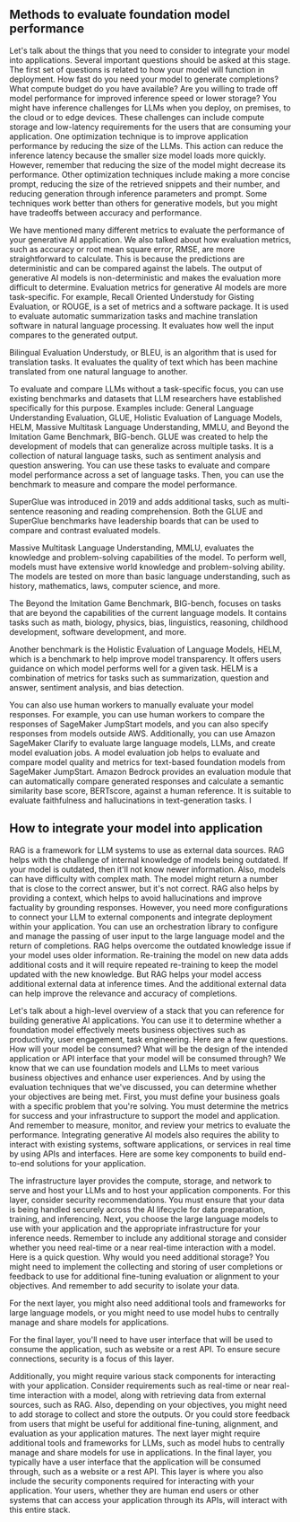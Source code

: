 ##  Methods to evaluate foundation model performance

Let's talk about the things that you need to consider to integrate your model into applications. Several important questions should be asked at this stage. The first set of questions is related to how your model will function in deployment. How fast do you need your model to generate completions? What compute budget do you have available? Are you willing to trade off model performance for improved inference speed or lower storage? You might have inference challenges for LLMs when you deploy, on premises, to the cloud or to edge devices. These challenges can include compute storage and low-latency requirements for the users that are consuming your application. One optimization technique is to improve application performance by reducing the size of the LLMs. This action can reduce the inference latency because the smaller size model loads more quickly. However, remember that reducing the size of the model might decrease its performance. Other optimization techniques include making a more concise prompt, reducing the size of the retrieved snippets and their number, and reducing generation through inference parameters and prompt. Some techniques work better than others for generative models, but you might have tradeoffs between accuracy and performance. 

We have mentioned many different metrics to evaluate the performance of your generative AI application. We also talked about how evaluation metrics, such as accuracy or root mean square error, RMSE, are more straightforward to calculate. This is because the predictions are deterministic and can be compared against the labels. The output of generative AI models is non-deterministic and makes the evaluation more difficult to determine. Evaluation metrics for generative AI models are more task-specific. For example, Recall Oriented Understudy for Gisting Evaluation, or ROUGE, is a set of metrics and a software package. It is used to evaluate automatic summarization tasks and machine translation software in natural language processing. It evaluates how well the input compares to the generated output.

Bilingual Evaluation Understudy, or BLEU, is an algorithm that is used for translation tasks. It evaluates the quality of text which has been machine translated from one natural language to another. 

To evaluate and compare LLMs without a task-specific focus, you can use existing benchmarks and datasets that LLM researchers have established specifically for this purpose. Examples include: General Language Understanding Evaluation, GLUE, Holistic Evaluation of Language Models, HELM, Massive Multitask Language Understanding, MMLU, and Beyond the Imitation Game Benchmark, BIG-bench. GLUE was created to help the development of models that can generalize across multiple tasks. It is a collection of natural language tasks, such as sentiment analysis and question answering. You can use these tasks to evaluate and compare model performance across a set of language tasks. Then, you can use the benchmark to measure and compare the model performance. 

SuperGlue was introduced in 2019 and adds additional tasks, such as multi-sentence reasoning and reading comprehension. Both the GLUE and SuperGlue benchmarks have leadership boards that can be used to compare and contrast evaluated models. 

Massive Multitask Language Understanding, MMLU, evaluates the knowledge and problem-solving capabilities of the model. To perform well, models must have extensive world knowledge and problem-solving ability. The models are tested on more than basic language understanding, such as history, mathematics, laws, computer science, and more.

The Beyond the Imitation Game Benchmark, BIG-bench, focuses on tasks that are beyond the capabilities of the current language models. It contains tasks such as math, biology, physics, bias, linguistics, reasoning, childhood development, software development, and more.

Another benchmark is the Holistic Evaluation of Language Models, HELM, which is a benchmark to help improve model transparency. It offers users guidance on which model performs well for a given task. HELM is a combination of metrics for tasks such as summarization, question and answer, sentiment analysis, and bias detection.

You can also use human workers to manually evaluate your model responses. For example, you can use human workers to compare the responses of SageMaker JumpStart models, and you can also specify responses from models outside AWS. Additionally, you can use Amazon SageMaker Clarify to evaluate large language models, LLMs, and create model evaluation jobs. A model evaluation job helps to evaluate and compare model quality and metrics for text-based foundation models from SageMaker JumpStart. Amazon Bedrock provides an evaluation module that can automatically compare generated responses and calculate a semantic similarity base score, BERTscore, against a human reference. It is suitable to evaluate faithfulness and hallucinations in text-generation tasks. I

## How to integrate your model into application
RAG is a framework for LLM systems to use as external data sources. RAG helps with the challenge of internal knowledge of models being outdated. If your model is outdated, then it'll not know newer information. Also, models can have difficulty with complex math. The model might return a number that is close to the correct answer, but it's not correct. RAG also helps by providing a context, which helps to avoid hallucinations and improve factuality by grounding responses. However, you need more configurations to connect your LLM to external components and integrate deployment within your application. You can use an orchestration library to configure and manage the passing of user input to the large language model and the return of completions. RAG helps overcome the outdated knowledge issue if your model uses older information. Re-training the model on new data adds additional costs and it will require repeated re-training to keep the model updated with the new knowledge. But RAG helps your model access additional external data at inference times. And the additional external data can help improve the relevance and accuracy of completions.

Let's talk about a high-level overview of a stack that you can reference for building generative AI applications. You can use it to determine whether a foundation model effectively meets business objectives such as productivity, user engagement, task engineering. Here are a few questions. How will your model be consumed? What will be the design of the intended application or API interface that your model will be consumed through? We know that we can use foundation models and LLMs to meet various business objectives and enhance user experiences. And by using the evaluation techniques that we've discussed, you can determine whether your objectives are being met. First, you must define your business goals with a specific problem that you're solving. You must determine the metrics for success and your infrastructure to support the model and application. And remember to measure, monitor, and review your metrics to evaluate the performance. Integrating generative AI models also requires the ability to interact with existing systems, software applications, or services in real time by using APIs and interfaces. Here are some key components to build end-to-end solutions for your application. 

The infrastructure layer provides the compute, storage, and network to serve and host your LLMs and to host your application components. For this layer, consider security recommendations. You must ensure that your data is being handled securely across the AI lifecycle for data preparation, training, and inferencing. Next, you choose the large language models to use with your application and the appropriate infrastructure for your inference needs. Remember to include any additional storage and consider whether you need real-time or a near real-time interaction with a model. Here is a quick question. Why would you need additional storage? You might need to implement the collecting and storing of user completions or feedback to use for additional fine-tuning evaluation or alignment to your objectives. And remember to add security to isolate your data. 

For the next layer, you might also need additional tools and frameworks for large language models, or you might need to use model hubs to centrally manage and share models for applications. 

For the final layer, you'll need to have user interface that will be used to consume the application, such as website or a rest API. To ensure secure connections, security is a focus of this layer. 

Additionally, you might require various stack components for interacting with your application. Consider requirements such as real-time or near real-time interaction with a model, along with retrieving data from external sources, such as RAG. Also, depending on your objectives, you might need to add storage to collect and store the outputs. Or you could store feedback from users that might be useful for additional fine-tuning, alignment, and evaluation as your application matures. The next layer might require additional tools and frameworks for LLMs, such as model hubs to centrally manage and share models for use in applications. In the final layer, you typically have a user interface that the application will be consumed through, such as a website or a rest API. This layer is where you also include the security components required for interacting with your application. Your users, whether they are human end users or other systems that can access your application through its APIs, will interact with this entire stack.